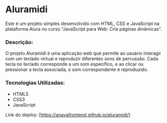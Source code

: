 # Aluramidi

Este é um projeto simples desenvolvido com HTML, CSS e JavaScript na plataforma Alura no curso "JavaScript para Web: Crie páginas dinâmicas".

### Descrição:

O projeto Aluramidi é uma aplicação web que permite ao usuário interagir com um teclado virtual e reproduzir diferentes sons de percussão. Cada tecla no teclado corresponde a um som específico, e ao clicar ou pressionar a tecla associada, o som correspondente é reproduzido.

### Tecnologias Utilizadas:

- HTML5
- CSS3
- JavaScript

Link do deploy: [https://anayafrontend.github.io/aluramidi/]

